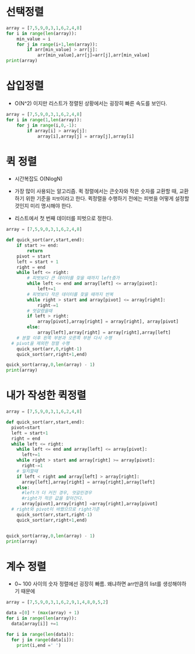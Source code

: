 # 선택정렬

```python
array = [7,5,9,0,3,1,6,2,4,8]
for i in range(len(array)):
	min_value = i
	for j in range(i+1,len(array)):
		if arr[min_value] > arr[j]:
			arr[min_value],arr[j]=arr[j],arr[min_value]
print(array)
```

# 삽입정렬

- O(N^2) 이지만 리스트가 정렬된 상황에서는 굉장히 빠른 속도를 보인다.

```python
array = [7,5,9,0,3,1,6,2,4,8]
for i in range(1,len(array)):
	for j in range(i,0,-1):
		if array[i] > array[j]:
			array[i],array[j] = array[j],array[i]
```

# 퀵 정렬

- 시간복잡도 O(NlogN)

* 가장 많이 사용되는 알고리즘. 퀵 정렬에서는 큰숫자와 작은 숫자를 교환할 때, 교환하기 위한 기준을 `피벗`이라고 한다. 퀵정렬을 수행하기 전에는 피벗을 어떻게 설정할 것인지 미리 명시해야 한다.

- 리스트에서 첫 번째 데이터를 피벗으로 정한다.

```python
array = [7,5,9,0,3,1,6,2,4,8]

def quick_sort(arr,start,end):
	if start >= end:
		return
	pivot = start
	left = start + 1
	right = end
	while left <= right:
		# 피벗보다 큰 데이터를 찾을 때까지 left증가
		while left <= end and array[left] <= array[pivot]:
			left+=1
		# 피벗보다 작은 데이터를 찾을 때까지 반복
		while right > start and array[pivot] <= array[right]:
			right-=1
		# 엇갈렸을때
		if left > right:
			array[pivot],array[right] = array[right], array[pivot]
		else:
			array[left],array[right] = array[right],array[left]
	# 분할 이후 왼쪽 부분과 오른쪽 부분 다시 수행
  # pivot을 제외한 정렬 수행
	quick_sort(arr,0,right-1)
	quick_sort(arr,right+1,end)

quick_sort(array,0,len(array) - 1)
print(array)
```

# 내가 작성한 퀵정렬

```python
array = [7,5,9,0,3,1,6,2,4,8]

def quick_sort(arr,start,end):
  pivot=start
  left = start+1
  right = end
  while left <= right:
    while left <= end and array[left] <= array[pivot]:
      left+=1
    while right > start and array[right] >= array[pivot]:
      right-=1
    # 일치할때
    if left < right and array[left] > array[right]:
      array[left],array[right] = array[right],array[left]
    else:
      #left가 더 커진 경우, 엇갈린경우
      #right가 작은 값을 찾아간다.
      array[pivot],array[right] =array[right],array[pivot]
  # right와 pivot이 바꿨으므로 right기준
    quick_sort(arr,start,right-1)
    quick_sort(arr,right+1,end)


quick_sort(array,0,len(array) - 1)
print(array)
```

# 계수 정렬

- 0~ 100 사이의 숫자 정렬에선 굉장히 빠름. 왜냐하면 arr만큼의 list를 생성해야하기 때문에

```python
array = [7,5,9,0,3,1,6,2,9,1,4,8,0,5,2]

data =[0] * (max(array) + 1)
for i in range(len(array)):
  data[array[i]] +=1

for i in range(len(data)):
  for j in range(data[i]):
    print(i,end =' ')


```
